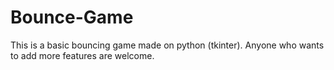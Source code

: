 # Bounce-Game
This is a basic bouncing game made on python (tkinter). Anyone who wants to add more features are welcome.
